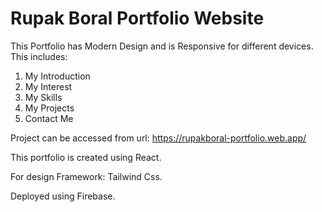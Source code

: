 # Rupak Boral Portfolio Website

This Portfolio has Modern Design and is Responsive for different devices. This includes:

1. My Introduction
2. My Interest
3. My Skills
4. My Projects
5. Contact Me

Project can be accessed from url: https://rupakboral-portfolio.web.app/

This portfolio is created using React.

For design Framework: Tailwind Css.

Deployed using Firebase.
